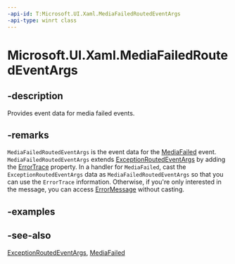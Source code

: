 ```yaml
---
-api-id: T:Microsoft.UI.Xaml.MediaFailedRoutedEventArgs
-api-type: winrt class
---
```


<!-- Class syntax.
public class MediaFailedRoutedEventArgs : Microsoft.UI.Xaml.ExceptionRoutedEventArgs, Microsoft.UI.Xaml.IMediaFailedRoutedEventArgs
-->

# Microsoft.UI.Xaml.MediaFailedRoutedEventArgs

## -description

Provides event data for media failed events.

## -remarks

`MediaFailedRoutedEventArgs` is the event data for the [MediaFailed](../microsoft.ui.xaml.controls/mediaelement_mediafailed.md) event. `MediaFailedRoutedEventArgs` extends [ExceptionRoutedEventArgs](exceptionroutedeventargs.md) by adding the [ErrorTrace](mediafailedroutedeventargs_errortrace.md) property. In a handler for `MediaFailed`, cast the `ExceptionRoutedEventArgs` data as `MediaFailedRoutedEventArgs` so that you can use the `ErrorTrace` information. Otherwise, if you're only interested in the message, you can access [ErrorMessage](exceptionroutedeventargs_errormessage.md) without casting.

## -examples

## -see-also

[ExceptionRoutedEventArgs](exceptionroutedeventargs.md), [MediaFailed](../microsoft.ui.xaml.controls/mediaelement_mediafailed.md)
